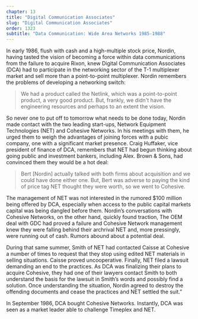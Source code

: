 ```yaml
---
chapter: 13
title: "Digital Communication Associates"
slug: "Digital Communication Associates"
order: 1323
subtitle: "Data Communication: Wide Area Networks 1985-1988"
---
```


In early 1986, flush with cash and a high-multiple stock price, Nordin, having tasted the vision of becoming a force within data communications from the failure to acquire Rixon, knew Digital Communication Associates (DCA) had to participate in the networking sector of the T-1 multiplexer market and sell more than a point-to-point multiplexer. Nordin remembers the problems of developing a networking switch:

>We had a product called the Netlink, which was a point-to-point product, a very good product. But, frankly, we didn't have the engineering resources and perhaps to an extent the vision.

So never one to put off to tomorrow what needs to be done today, Nordin made contact with the two leading start-ups, Network Equipment Technologies (NET) and Cohesive Networks. In his meetings with them, he urged them to weigh the advantages of joining forces with a pubic company, one with a significant market presence. Craig Huffaker, vice president of finance of DCA, remembers that NET had begun thinking about going public and investment bankers, including Alex. Brown & Sons, had convinced them they would be a hot deal:

>Bert [Nordin] actually talked with both firms about acquisition and we could have done either one. But, Bert was adverse to paying the kind of price tag NET thought they were worth, so we went to Cohesive.

The management of NET was not interested in the rumored $100 million being offered by DCA, especially when access to the public capital markets capital was being dangled before them. Nordin’s conversations with Cohesive Networks, on the other hand, quickly found traction, The OEM deal with GDC had proved a failure and Cohesive Network management knew they were falling behind their archrival NET and, more pressingly, were running out of cash. Rumors abound about a potential deal.

During that same summer, Smith of NET had contacted Caisse at Cohesive a number of times to request that they stop using edited NET materials in selling situations. Caisse proved uncooperative. Finally, NET filed a lawsuit demanding an end to the practices. As DCA was finalizing their plans to acquire Cohesive, they had one of their lawyers contact Smith to both understand the basis for the lawsuit in Smith’s words and possibly find a solution. Once understanding the situation, Nordin agreed to destroy the offending documents and cease the practices and NET settled the suit.”

In September 1986, DCA bought Cohesive Networks. Instantly, DCA was seen as a market leader able to challenge Timeplex and NET.
